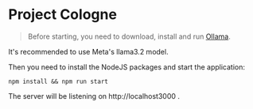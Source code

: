 # Project Cologne

> Before starting, you need to download, install and run [Ollama](https://github.com/ollama/ollama).

It's recommended to use Meta's llama3.2 model.

Then you need to install the NodeJS packages and start the application:
```shell
npm install && npm run start
```
The server will be listening on http://localhost3000 .
